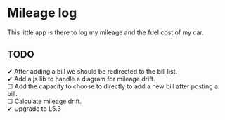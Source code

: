 # Mileage log

This little app is there to log my mileage and the fuel cost of my car. 

## TODO
✔ After adding a bill we should be redirected to the bill list.  
✔ Add a js lib to handle a diagram for mileage drift.  
☐ Add the capacity to choose to directly to add a new bill after posting a bill.  
☐ Calculate mileage drift.  
✔ Upgrade to L5.3
